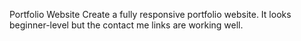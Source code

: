 Portfolio Website
Create a fully responsive portfolio website. It looks beginner-level but the contact me links are working well.
